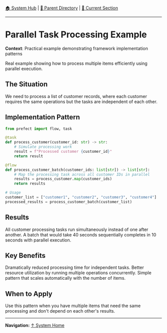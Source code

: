 [🏠 System Hub](../INDEX.md) | [📁 Parent Directory](./) | [📖 Current Section](#)

---

# Parallel Task Processing Example

**Context**: Practical example demonstrating framework implementation patterns


Real example showing how to process multiple items efficiently using parallel execution.

## The Situation

We need to process a list of customer records, where each customer requires the same operations but the tasks are independent of each other.

## Implementation Pattern

```python
from prefect import flow, task

@task
def process_customer(customer_id: str) -> str:
    # Simulate processing work
    result = f"Processed customer {customer_id}"
    return result

@flow
def process_customer_batch(customer_ids: list[str]) -> list[str]:
    # Map the processing task across all customer IDs in parallel
    results = process_customer.map(customer_ids)
    return results

# Usage
customer_list = ["customer1", "customer2", "customer3", "customer4"]
processed_results = process_customer_batch(customer_list)
```

## Results

All customer processing tasks run simultaneously instead of one after another. A batch that would take 40 seconds sequentially completes in 10 seconds with parallel execution.

## Key Benefits

Dramatically reduced processing time for independent tasks. Better resource utilization by running multiple operations concurrently. Simple pattern that scales automatically with the number of items.

## When to Apply

Use this pattern when you have multiple items that need the same processing and don't depend on each other's results.

---
**Navigation:** [↑ System Home](../INDEX.md)
